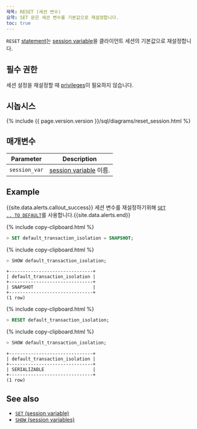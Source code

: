 ```yaml
---
제목: RESET (세션 변수)
요약: SET 문은 세션 변수를 기본값으로 재설정합니다.
toc: true
---
```


`RESET` [statement](sql-statements.html)는 [session variable](set-vars.html)을 클라이언트 세션의 기본값으로 재설정합니다.


## 필수 권한

세션 설정을 재설정할 때 [privileges](privileges.html)이 필요하지 않습니다.

## 시놉시스

<section>{% include {{ page.version.version }}/sql/diagrams/reset_session.html %}</section>

## 매개변수

 Parameter | Description 
-----------|-------------
 `session_var` | [session variable](set-vars.html#supported-variables) 이름. 

## Example

{{site.data.alerts.callout_success}} 세션 변수를 재설정하기위해 <a href="set-vars.html#reset-a-variable-to-its-default-value"><code>SET .. TO DEFAULT</code></a>를 사용합니다.{{site.data.alerts.end}}

{% include copy-clipboard.html %}
~~~ sql
> SET default_transaction_isolation = SNAPSHOT;
~~~

{% include copy-clipboard.html %}
~~~ sql
> SHOW default_transaction_isolation;
~~~

~~~
+-------------------------------+
| default_transaction_isolation |
+-------------------------------+
| SNAPSHOT                      |
+-------------------------------+
(1 row)
~~~

{% include copy-clipboard.html %}
~~~ sql
> RESET default_transaction_isolation;
~~~

{% include copy-clipboard.html %}
~~~ sql
> SHOW default_transaction_isolation;
~~~

~~~
+-------------------------------+
| default_transaction_isolation |
+-------------------------------+
| SERIALIZABLE                  |
+-------------------------------+
(1 row)
~~~

## See also

- [`SET` (session variable)](set-vars.html)
- [`SHOW` (session variables)](show-vars.html)
